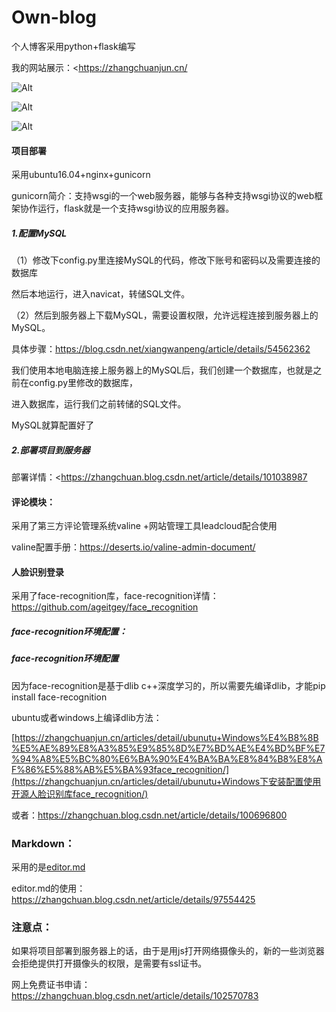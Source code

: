 # Own-blog

个人博客采用python+flask编写

我的网站展示：<https://zhangchuanjun.cn/

 ![Alt](https://s2.ax1x.com/2019/11/05/M9iNxs.png)
 
  ![Alt](https://s2.ax1x.com/2019/11/05/M9iOsI.png)
  
   ![Alt](https://s2.ax1x.com/2019/11/05/M9iveP.png)
 


#### 项目部署

采用ubuntu16.04+nginx+gunicorn       

gunicorn简介：支持wsgi的一个web服务器，能够与各种支持wsgi协议的web框架协作运行，flask就是一个支持wsgi协议的应用服务器。

##### 1.配置MySQL

（1）修改下config.py里连接MySQL的代码，修改下账号和密码以及需要连接的数据库

然后本地运行，进入navicat，转储SQL文件。



（2）然后到服务器上下载MySQL，需要设置权限，允许远程连接到服务器上的MySQL。

具体步骤：<https://blog.csdn.net/xiangwanpeng/article/details/54562362>

我们使用本地电脑连接上服务器上的MySQL后，我们创建一个数据库，也就是之前在config.py里修改的数据库，

进入数据库，运行我们之前转储的SQL文件。

MySQL就算配置好了

##### 2.部署项目到服务器

部署详情：<https://zhangchuan.blog.csdn.net/article/details/101038987



#### 评论模块：

采用了第三方评论管理系统valine +网站管理工具leadcloud配合使用

valine配置手册：<https://deserts.io/valine-admin-document/>

#### 人脸识别登录

采用了face-recognition库，face-recognition详情：<https://github.com/ageitgey/face_recognition>

##### face-recognition环境配置：

##### face-recognition环境配置

因为face-recognition是基于dlib c++深度学习的，所以需要先编译dlib，才能pip install face-recognition

ubuntu或者windows上编译dlib方法：

[https://zhangchuanjun.cn/articles/detail/ubunutu+Windows%E4%B8%8B%E5%AE%89%E8%A3%85%E9%85%8D%E7%BD%AE%E4%BD%BF%E7%94%A8%E5%BC%80%E6%BA%90%E4%BA%BA%E8%84%B8%E8%AF%86%E5%88%AB%E5%BA%93face_recognition/](https://zhangchuanjun.cn/articles/detail/ubunutu+Windows下安装配置使用开源人脸识别库face_recognition/)

或者：<https://zhangchuan.blog.csdn.net/article/details/100696800>



### Markdown：

采用的是[editor.md](https://pandao.github.io/editor.md/)

editor.md的使用：<https://zhangchuan.blog.csdn.net/article/details/97554425>

### 注意点：

如果将项目部署到服务器上的话，由于是用js打开网络摄像头的，新的一些浏览器会拒绝提供打开摄像头的权限，是需要有ssl证书。

网上免费证书申请：<https://zhangchuan.blog.csdn.net/article/details/102570783>





